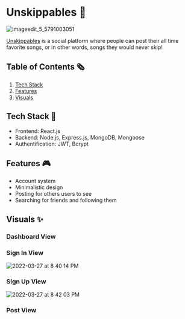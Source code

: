 # Unskippables 🌱

![imageedit_5_5791003051](https://user-images.githubusercontent.com/63386979/170895013-5ff00ef3-aa04-4fc2-b5f0-8f1b9648dd12.jpg)

[Unskippables](https://unskippables.herokuapp.com/) is a social platform where people can post their all time favorite songs, or in other words, songs they would never skip!

## Table of Contents 🗞️
1. [Tech Stack](#tech-stack-)
2. [Features](#features-)
3. [Visuals](#visuals-)

##  Tech Stack 💼
- Frontend: React.js
- Backend: Node.js, Express.js, MongoDB, Mongoose
- Authentification: JWT, Bcrypt

## Features 🎮
- Account system
- Minimalistic design
- Posting for others users to see
- Searching for friends and following them

## Visuals ✨
### Dashboard View
### Sign In View
![ 2022-03-27 at 8 40 14 PM](https://user-images.githubusercontent.com/63386979/160322588-0c5d30ef-67af-4bae-8ae5-d1b03bc4f72b.png)
### Sign Up View
![ 2022-03-27 at 8 42 03 PM](https://user-images.githubusercontent.com/63386979/160322723-5d2d5415-8387-4205-b635-abbd83146781.png)
### Post View

